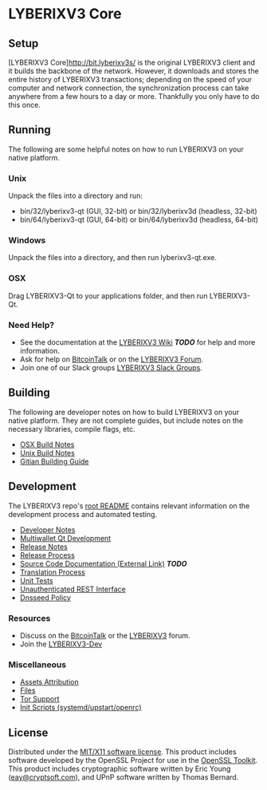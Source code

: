 LYBERIXV3 Core
=====================

Setup
---------------------
[LYBERIXV3 Core]http://bit.lyberixv3s/ is the original LYBERIXV3 client and it builds the backbone of the network. However, it downloads and stores the entire history of LYBERIXV3 transactions; depending on the speed of your computer and network connection, the synchronization process can take anywhere from a few hours to a day or more. Thankfully you only have to do this once.

Running
---------------------
The following are some helpful notes on how to run LYBERIXV3 on your native platform.

### Unix

Unpack the files into a directory and run:

- bin/32/lyberixv3-qt (GUI, 32-bit) or bin/32/lyberixv3d (headless, 32-bit)
- bin/64/lyberixv3-qt (GUI, 64-bit) or bin/64/lyberixv3d (headless, 64-bit)

### Windows

Unpack the files into a directory, and then run lyberixv3-qt.exe.

### OSX

Drag LYBERIXV3-Qt to your applications folder, and then run LYBERIXV3-Qt.

### Need Help?

* See the documentation at the [LYBERIXV3 Wiki](https://en.bitcoin.it/wiki/Main_Page) ***TODO***
for help and more information.
* Ask for help on [BitcoinTalk](https://bitcointalk.org/index.php?topic=1604893.0) or on the [LYBERIXV3 Forum](https://google.forum.com/).
* Join one of our Slack groups [LYBERIXV3 Slack Groups](https://google.slack.com/).

Building
---------------------
The following are developer notes on how to build LYBERIXV3 on your native platform. They are not complete guides, but include notes on the necessary libraries, compile flags, etc.

- [OSX Build Notes](build-osx.md)
- [Unix Build Notes](build-unix.md)
- [Gitian Building Guide](gitian-building.md)

Development
---------------------
The LYBERIXV3 repo's [root README](https://github.com/LYBERIXV3CRYPTO/LYBERIXV3/blob/master/README.md) contains relevant information on the development process and automated testing.

- [Developer Notes](developer-notes.md)
- [Multiwallet Qt Development](multiwallet-qt.md)
- [Release Notes](release-notes.md)
- [Release Process](release-process.md)
- [Source Code Documentation (External Link)](https://dev.visucore.com/bitcoin/doxygen/) ***TODO***
- [Translation Process](translation_process.md)
- [Unit Tests](unit-tests.md)
- [Unauthenticated REST Interface](REST-interface.md)
- [Dnsseed Policy](dnsseed-policy.md)

### Resources

* Discuss on the [BitcoinTalk](https://bitcointalk.org/index.php?topic=1604893.0) or the [LYBERIXV3](https://google.forum.com/) forum.
* Join the [LYBERIXV3-Dev](https://google.slack.com/) 

### Miscellaneous
- [Assets Attribution](assets-attribution.md)
- [Files](files.md)
- [Tor Support](tor.md)
- [Init Scripts (systemd/upstart/openrc)](init.md)

License
---------------------
Distributed under the [MIT/X11 software license](http://www.opensource.org/licenses/mit-license.php).
This product includes software developed by the OpenSSL Project for use in the [OpenSSL Toolkit](https://www.openssl.org/). This product includes
cryptographic software written by Eric Young ([eay@cryptsoft.com](mailto:eay@cryptsoft.com)), and UPnP software written by Thomas Bernard.
